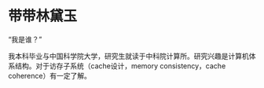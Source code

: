 # 带带林黛玉

“我是谁？”

我本科毕业与中国科学院大学，研究生就读于中科院计算所。研究兴趣是计算机体系结构。对于访存子系统（cache设计，memory consistency，cache coherence）有一定了解。
